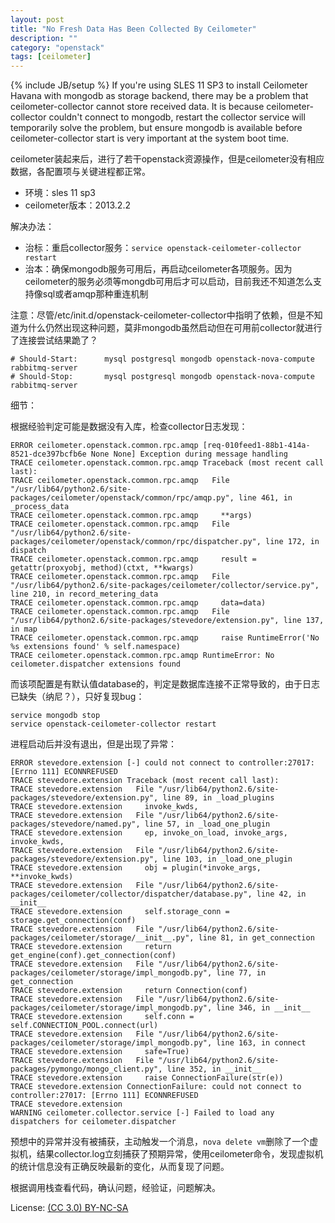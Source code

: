```yaml
---
layout: post
title: "No Fresh Data Has Been Collected By Ceilometer"
description: ""
category: "openstack"
tags: [ceilometer]
---
```

{% include JB/setup %}
If you're using SLES 11 SP3 to install Ceilometer Havana with mongodb as storage backend, there may be a problem that ceilometer-collector cannot store received data. It is because ceilometer-collector couldn't connect to mongodb, restart the collector service will temporarily solve the problem, but ensure mongodb is available before ceilometer-collector start is very important at the system boot time.

ceilometer装起来后，进行了若干openstack资源操作，但是ceilometer没有相应数据，各配置项与关键进程都正常。

* 环境：sles 11 sp3
* ceilometer版本：2013.2.2

解决办法：

* 治标：重启collector服务：`service openstack-ceilometer-collector restart`
* 治本：确保mongodb服务可用后，再启动ceilometer各项服务。因为ceilometer的服务必须等mongdb可用后才可以启动，目前我还不知道怎么支持像sql或者amqp那种重连机制

注意：尽管/etc/init.d/openstack-ceilometer-collector中指明了依赖，但是不知道为什么仍然出现这种问题，莫非mongodb虽然启动但在可用前collector就进行了连接尝试结果跪了？

~~~
# Should-Start:      mysql postgresql mongodb openstack-nova-compute rabbitmq-server
# Should-Stop:       mysql postgresql mongodb openstack-nova-compute rabbitmq-server
~~~

细节：

根据经验判定可能是数据没有入库，检查collector日志发现：

~~~
ERROR ceilometer.openstack.common.rpc.amqp [req-010feed1-88b1-414a-8521-dce397bcfb6e None None] Exception during message handling
TRACE ceilometer.openstack.common.rpc.amqp Traceback (most recent call last):
TRACE ceilometer.openstack.common.rpc.amqp   File "/usr/lib64/python2.6/site-packages/ceilometer/openstack/common/rpc/amqp.py", line 461, in _process_data
TRACE ceilometer.openstack.common.rpc.amqp     **args)
TRACE ceilometer.openstack.common.rpc.amqp   File "/usr/lib64/python2.6/site-packages/ceilometer/openstack/common/rpc/dispatcher.py", line 172, in dispatch
TRACE ceilometer.openstack.common.rpc.amqp     result = getattr(proxyobj, method)(ctxt, **kwargs)
TRACE ceilometer.openstack.common.rpc.amqp   File "/usr/lib64/python2.6/site-packages/ceilometer/collector/service.py", line 210, in record_metering_data
TRACE ceilometer.openstack.common.rpc.amqp     data=data)
TRACE ceilometer.openstack.common.rpc.amqp   File "/usr/lib64/python2.6/site-packages/stevedore/extension.py", line 137, in map
TRACE ceilometer.openstack.common.rpc.amqp     raise RuntimeError('No %s extensions found' % self.namespace)
TRACE ceilometer.openstack.common.rpc.amqp RuntimeError: No ceilometer.dispatcher extensions found
~~~

而该项配置是有默认值database的，判定是数据库连接不正常导致的，由于日志已缺失（纳尼？），只好复现bug：

~~~
service mongodb stop
service openstack-ceilometer-collector restart
~~~

进程启动后并没有退出，但是出现了异常：

~~~
ERROR stevedore.extension [-] could not connect to controller:27017: [Errno 111] ECONNREFUSED
TRACE stevedore.extension Traceback (most recent call last):
TRACE stevedore.extension   File "/usr/lib64/python2.6/site-packages/stevedore/extension.py", line 89, in _load_plugins
TRACE stevedore.extension     invoke_kwds,
TRACE stevedore.extension   File "/usr/lib64/python2.6/site-packages/stevedore/named.py", line 57, in _load_one_plugin
TRACE stevedore.extension     ep, invoke_on_load, invoke_args, invoke_kwds,
TRACE stevedore.extension   File "/usr/lib64/python2.6/site-packages/stevedore/extension.py", line 103, in _load_one_plugin
TRACE stevedore.extension     obj = plugin(*invoke_args, **invoke_kwds)
TRACE stevedore.extension   File "/usr/lib64/python2.6/site-packages/ceilometer/collector/dispatcher/database.py", line 42, in __init__
TRACE stevedore.extension     self.storage_conn = storage.get_connection(conf)
TRACE stevedore.extension   File "/usr/lib64/python2.6/site-packages/ceilometer/storage/__init__.py", line 81, in get_connection
TRACE stevedore.extension     return get_engine(conf).get_connection(conf)
TRACE stevedore.extension   File "/usr/lib64/python2.6/site-packages/ceilometer/storage/impl_mongodb.py", line 77, in get_connection
TRACE stevedore.extension     return Connection(conf)
TRACE stevedore.extension   File "/usr/lib64/python2.6/site-packages/ceilometer/storage/impl_mongodb.py", line 346, in __init__
TRACE stevedore.extension     self.conn = self.CONNECTION_POOL.connect(url)
TRACE stevedore.extension   File "/usr/lib64/python2.6/site-packages/ceilometer/storage/impl_mongodb.py", line 163, in connect
TRACE stevedore.extension     safe=True)
TRACE stevedore.extension   File "/usr/lib64/python2.6/site-packages/pymongo/mongo_client.py", line 352, in __init__
TRACE stevedore.extension     raise ConnectionFailure(str(e))
TRACE stevedore.extension ConnectionFailure: could not connect to controller:27017: [Errno 111] ECONNREFUSED
TRACE stevedore.extension
WARNING ceilometer.collector.service [-] Failed to load any dispatchers for ceilometer.dispatcher
~~~

预想中的异常并没有被捕获，主动触发一个消息，`nova delete vm`删除了一个虚拟机，结果collector.log立刻捕获了预期异常，使用ceilometer命令，发现虚拟机的统计信息没有正确反映最新的变化，从而复现了问题。

根据调用栈查看代码，确认问题，经验证，问题解决。

License: [(CC 3.0) BY-NC-SA](http://creativecommons.org/licenses/by-nc-sa/3.0/)
